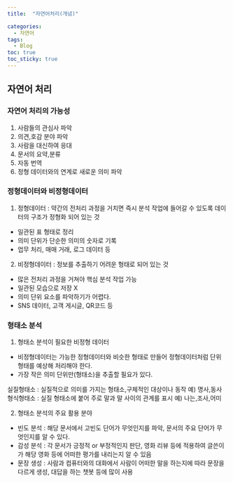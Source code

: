 ```yaml
---
title:  "자연어처리(개념)"

categories:
  - 자연어
tags:
  - Blog
toc: true
toc_sticky: true
---
```


## 자연어 처리

### 자연어 처리의 가능성

1. 사람들의 관심사 파악
2. 의견,호감 분야 파악
3. 사람을 대신하여 응대
4. 문서의 요약,분류
5. 자동 번역
6. 정형 데이터와의 연계로 새로운 의미 파악

### 정형데이터와 비정형데이터

1. 정형데이터 : 약간의 전처리 과정을 거치면 즉시 분석 작업에 들어갈 수 있도록 데이터의 구조가 정형화 되어 있는 것
- 일관된 표 형태로 정리
- 의미 단위가 단순한 의미의 숫자로 기록
- 업무 처리, 매매 거래, 로그 데이터 등

2. 비정형데이터 : 정보를 추출하기 어려운 형태로 되어 있는 것
- 많은 전처리 과정을 거쳐야 핵심 분석 작업 가능
- 일관된 모습으로 저장 X
- 의미 단위 요소를 파악하기가 어렵다.
- SNS 데이터, 고객 게시글, QR코드 등

### 형태소 분석

1. 형태소 분석이 필요한 비정형 데이터

- 비정형데이터는 가능한 정형데이터와 비슷한 형태로 만들어 정형데이터처럼 단위 형태를 예상해 처리해야 한다.
- 가장 작은 의미 단위만(형태소)을 추출할 필요가 있다.

실질형태소 : 실질적으로 의미를 가지는 형태소,구체적인 대상이나 동작 예) 명사,동사
형식형태소 : 실질 형태소에 붙어 주로 말과 말 사이의 관계를 표시 예) 나는,조사,어미

2. 형태소 분석의 주요 활용 분야

 - 빈도 분석 : 해당 문서에서 고빈도 단어가 무엇인지를 파악, 문서의 주요 단어가 무엇인지를 알 수 있다.
 - 감성 분석 : 각 문서가 긍정적 or 부정적인지 판단, 영화 리뷰 등에 적용하여 글쓴이가 해당 영화 등에 어떠한 평가를 내리는지 알 수 있음
 - 문장 생성 : 사람과 컴퓨터와의 대화에서 사람이 어떠한 말을 하는지에 따라 문장을 다르게 생성, 대답을 하는 챗봇 등에 많이 사용

 
